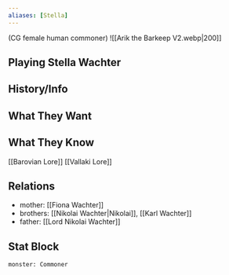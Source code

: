 ```yaml
---
aliases: [Stella]
---
```

(CG female human commoner)
![[Arik the Barkeep V2.webp|200]]
## Playing Stella Wachter

## History/Info

## What They Want

## What They Know
[[Barovian Lore]]
[[Vallaki Lore]]

## Relations
- mother: [[Fiona Wachter]]
- brothers: [[Nikolai Wachter|Nikolai]], [[Karl Wachter]]
- father: [[Lord Nikolai Wachter]]

## Stat Block

```statblock
monster: Commoner
```

```dataviewjs
```
